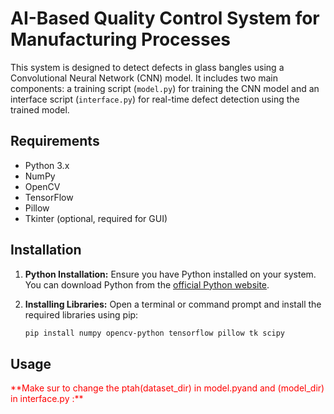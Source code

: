 # AI-Based Quality Control System for Manufacturing Processes

This system is designed to detect defects in glass bangles using a Convolutional Neural Network (CNN) model. It includes two main components: a training script (`model.py`) for training the CNN model and an interface script (`interface.py`) for real-time defect detection using the trained model.

## Requirements

- Python 3.x
- NumPy
- OpenCV
- TensorFlow
- Pillow
- Tkinter (optional, required for GUI)

## Installation

1. **Python Installation:** Ensure you have Python installed on your system. You can download Python from the [official Python website](https://www.python.org/downloads/).

2. **Installing Libraries:** Open a terminal or command prompt and install the required libraries using pip:

   ```bash
   pip install numpy opencv-python tensorflow pillow tk scipy
    ```
## Usage
<span style="color:red;">
**Make sur to change the ptah(dataset_dir) in model.pyand  and (model_dir) in interface.py :**


   
   


